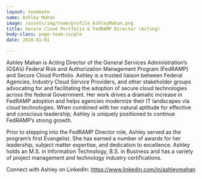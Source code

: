 ```yaml
---
layout: teammate
name: Ashley Mahan
image: /assets/img/team/profile_AshleyMahan.png
title: Secure Cloud Portfolio & FedRAMP Director (Acting)
body-class: page-team-single
date: 2018-01-01

---
```

Ashley Mahan is Acting Director of the General Services Administration’s (GSA’s) Federal Risk and Authorization Management Program (FedRAMP) and Secure Cloud Portfolio. Ashley is a trusted liaison between Federal Agencies, Industry Cloud Service Providers, and other stakeholder groups advocating for and facilitating the adoption of secure cloud technologies across the federal Government.  Her work drives a dramatic increase in FedRAMP adoption and helps agencies modernize their IT landscapes via cloud technologies. When combined with her natural aptitude for effective and conscious leadership, Ashley is uniquely positioned to continue FedRAMP’s strong growth.

Prior to stepping into the FedRAMP Director role, Ashley served as the program’s first Evangelist. She has earned a number of awards for her leadership, subject matter expertise, and dedication to excellence. Ashley holds an M.S. in Information Technology, B.S. in Business and has a variety of project management and technology industry certifications.

Connect with Ashley on LinkedIn: https://www.linkedin.com/in/ashleymahan
